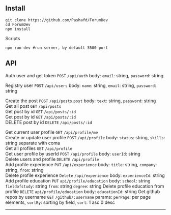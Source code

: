 ## Install

```shell
git clone https://github.com/Pashafd/ForumDev
cd ForumDev
npm install
```

Scripts

```shell
npm run dev #run server, by default 5500 port
```

## API

Auth user and get token
`POST` `/api/auth` body: `email`: string, `password`: string

Registry user
`POST` `/api/users` body: `name`: string, `email`: string, `password`: string

Create the post
`POST` `/api/posts` `post` body: `text`: string, `password`: string<br />
Get all post
`GET` `/api/posts`<br />
Get post by id
`GET` `/api/posts/:id`<br />
Get post by id
`GET` `/api/posts/:id`<br />
DELETE post by id
`DELETE` `/api/posts/:id`<br />

Get current user profile
`GET` `/api/profile/me`<br />
Create or update user profile
`POST` `/api/profile` body: `status`: string, `skills`: string separate with coma<br />
Get all profiles
`GET` `/api/profile`<br />
Get user profile by userId
`POST` `/api/profile` body: `userId`: string<br />
Delete users and profile
`DELETE` `/api/profile`<br />
Add profile experience
`PUT` `/api/experience` body: `title`: string, `company`: string, `from`: string<br />
Delete profile experience
`Delete` `/api/experience` body: `experienceId`: string<br />
Add profile education
`PUT` `api/profile/education`
body:
`school`: string
`fieldofstudy`: string
`from`: string
`degree`: string
Delete profile education from profile
`DELETE` `api/profile/education` body: `educationId`: string
Get github repos by username
`GET` `/github/:username` params: `perPage`: per page elements, `sortBy`: sorting by field, `sort`: 1 asc 0 desc

---
